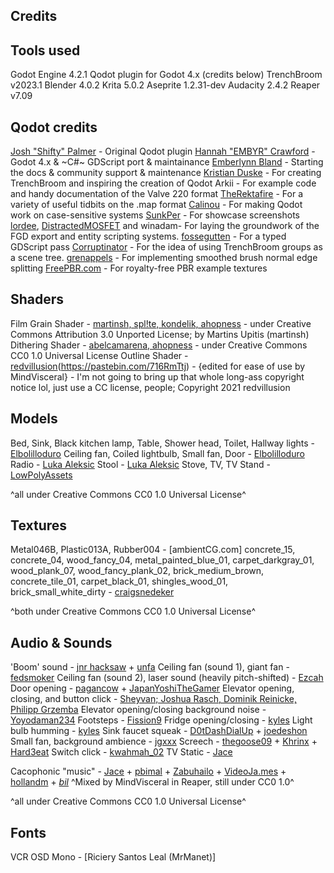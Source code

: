 ## Credits



## Tools used
Godot Engine 4.2.1
Qodot plugin for Godot 4.x (credits below)
TrenchBroom v2023.1
Blender 4.0.2
Krita 5.0.2
Aseprite 1.2.31-dev
Audacity 2.4.2
Reaper v7.09


## Qodot credits
[Josh "Shifty" Palmer](https://twitter.com/ShiftyAxel) - Original Qodot plugin
[Hannah "EMBYR" Crawford](https://embyr.sh/) - Godot 4.x & ~C#~ GDScript port & maintainance
[Emberlynn Bland](https://github.com/deertears/) - Starting the docs & community support & maintenance
[Kristian Duske](https://twitter.com/kristianduske) - For creating TrenchBroom and inspiring the creation of Qodot
Arkii - For example code and handy documentation of the Valve 220 format
[TheRektafire](https://github.com/TheRektafire) - For a variety of useful tidbits on the .map format
[Calinou](https://github.com/Calinou) - For making Qodot work on case-sensitive systems
[SunkPer](https://twitter.com/SunkPer) - For showcase screenshots
[lordee](https://github.com/lordee), [DistractedMOSFET](https://github.com/distractedmosfet) and winadam- For laying the groundwork of the FGD export and entity scripting systems.
[fossegutten](https://github.com/fossegutten) - For a typed GDScript pass
[Corruptinator](https://github.com/Corruptinator) - For the idea of using TrenchBroom groups as a scene tree.
[grenappels](https://github.com/grenappels) - For implementing smoothed brush normal edge splitting
[FreePBR.com](https://freepbr.com) - For royalty-free PBR example textures


## Shaders
Film Grain Shader - [martinsh, spl!te, kondelik, ahopness](https://github.com/kondelik/Godot_Film_Grain_Shader) - under Creative Commons Attribution 3.0 Unported License; by Martins Upitis (martinsh)
Dithering Shader - [abelcamarena, ahopness](https://github.com/Ahopness/GodotRetro/tree/4.x) - under Creative Commons CC0 1.0 Universal License
Outline Shader - [redvillusion](https://www.youtube.com/watch?v=9JuZV6Xeo-w)(https://pastebin.com/716RmTtj) - {edited for ease of use by MindVisceral} - I'm not going to bring up that whole long-ass copyright notice lol, just use a CC license, people; Copyright 2021 redvillusion


## Models
Bed, Sink, Black kitchen lamp, Table, Shower head, Toilet, Hallway lights - [Elbolilloduro](https://elbolilloduro.itch.io/paquete-de-modelos-psx-3)
Ceiling fan, Coiled lightbulb, Small fan, Door - [Elbolilloduro](https://elbolilloduro.itch.io/objects-interiorvillage-alpha)
Radio - [Luka Aleksic](https://aleksicluka.itch.io/low-poly-retro-radio)
Stool - [Luka Aleksic](https://aleksicluka.itch.io/low-poly-old-wooden-stool)
Stove, TV, TV Stand - [LowPolyAssets](https://lowpolyassets.itch.io/low-poly-household-item-pack)

^all under Creative Commons CC0 1.0 Universal License^


## Textures
Metal046B, Plastic013A, Rubber004 - [ambientCG.com]
concrete_15, concrete_04, wood_fancy_04, metal_painted_blue_01, carpet_darkgray_01, wood_plank_07, wood_fancy_plank_02, brick_medium_brown, concrete_tile_01, carpet_black_01, shingles_wood_01, brick_small_white_dirty - [craigsnedeker](https://craigsnedeker.itch.io/classic64-asset-library)

^both under Creative Commons CC0 1.0 Universal License^


## Audio & Sounds
'Boom' sound - [jnr hacksaw](https://freesound.org/people/jnr%20hacksaw/sounds/11220/) + [unfa](https://freesound.org/people/unfa/sounds/156498/)
Ceiling fan (sound 1), giant fan - [fedsmoker](https://freesound.org/people/fedsmoker/sounds/208525/)
Ceiling fan (sound 2), laser sound (heavily pitch-shifted) - [Ezcah](https://freesound.org/people/Ezcah/sounds/242042/)
Door opening - [pagancow](https://freesound.org/people/pagancow/sounds/15419/) + [JapanYoshiTheGamer](https://freesound.org/people/JapanYoshiTheGamer/sounds/648820/)
Elevator opening, closing, and button click - [Sheyvan; Joshua Rasch, Dominik Reinicke, Philipp Grzemba](https://freesound.org/people/Sheyvan/sounds/475234/)
Elevator opening/closing background noise - [Yoyodaman234](https://freesound.org/people/Yoyodaman234/sounds/341187/)
Footsteps - [Fission9](https://freesound.org/people/Fission9/sounds/521590/)
Fridge opening/closing - [kyles](https://freesound.org/people/kyles/sounds/452232/)
Light bulb humming - [kyles](https://freesound.org/people/kyles/sounds/637660/)
Sink faucet squeak - [D0tDashDialUp](https://freesound.org/people/D0tDashDialUp/sounds/652454/) + [joedeshon](https://freesound.org/people/joedeshon/sounds/339184/)
Small fan, background ambience - [jgxxx](https://freesound.org/people/jgxxx/sounds/704393/)
Screech - [thegoose09](https://freesound.org/people/thegoose09/sounds/125388/) + [Khrinx](https://freesound.org/people/Khrinx/sounds/565024/) + [Hard3eat](https://freesound.org/people/Hard3eat/sounds/187137/)
Switch click - [kwahmah_02](https://freesound.org/people/kwahmah_02/sounds/256116/)
TV Static - [Jace](https://freesound.org/people/Jace/sounds/35291/)

Cacophonic "music" - [Jace](https://freesound.org/people/Jace/sounds/35291/) + [pbimal](https://freesound.org/people/pbimal/sounds/647305/) + [Zabuhailo](https://freesound.org/people/Zabuhailo/sounds/145512/) + [VideoJa.mes](https://freesound.org/people/VideoJa.mes/sounds/677087/) + [hollandm](https://freesound.org/people/hollandm/sounds/573804/) + [_bil_](https://freesound.org/people/_bil_/sounds/402868/)
^Mixed by MindVisceral in Reaper, still under CC0 1.0^

^all under Creative Commons CC0 1.0 Universal License^


## Fonts
VCR OSD Mono - [Riciery Santos Leal (MrManet)]







